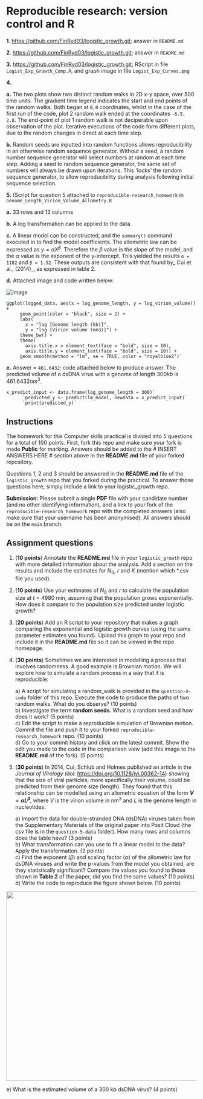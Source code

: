 # Reproducible research: version control and R

**1**. https://github.com/FinRyd03/logistic_growth.git; answer in `README.md`

**2**. https://github.com/FinRyd03/logistic_growth.git; answer in `README.md`

**3.** https://github.com/FinRyd03/logistic_growth.git; RScript in file `Logist_Exp_Growth_Comp.R`, and graph image in file `Logist_Exp_Curves.png`

**4.**

**a.** The two plots show two distinct random walks in 2D x-y space, over 500 time units. The gradient time legend indicates the start and end points of the random walks. Both began at `0,0` coordinates, whilst in the case of the first run of the code, plot 2 random walk ended at the coordinates `-6.5, 2.8`. The end-point of plot 1 random walk is not deciperable upon observation of the plot. Iterative executions of the code form different plots, due to the random changes in direct at each time step.

**b.** Random seeds are inputted into random functions allows reproducibility in an otherwise random sequence generator. Without a seed, a random number sequence generator will select numbers at random at each time step. Adding a seed to random sequence generator, the same set of numbers will always be drawn upon iterations. This 'locks' the random sequence generator, to allow reproducibility during analysis following initial sequence selection. 


**5.** (Script for question 5 attached to `reproducible-research_homework` in `Genome_Length_Virion_Volume_Allometry.R`

**a.** 33 rows and 13 columns

**b.** A log transformation can be applied to the data. 

**c.** A linear model can be constructed, and the `summary()` command executed in to find the model coefficients. The allometric law can be expressed as $y = {\alpha}X^{\beta}$. Therefore the $\beta$ value is the slope of the model, and the ${\alpha}$ value is the exponent of the y-intercept. This yielded the results `α = 1182` and `β = 1.52`. These outputs are consistent with that found by_ Cui et al., (2014)_, as expressed in table 2. 

**d.**  Attached image and code written below: 

![image](https://github.com/user-attachments/assets/40f25a7e-68f5-429b-aa8d-df274505af60)

```
ggplot(logged_data, aes(x = log_genome_length, y = log_virion_volume)) + 
     geom_point(color = "black", size = 2) +  
     labs(
       x = "log [Genome length (kb)]", 
       y = "log [Virion volume (nm3)]") +
     theme_bw() +
     theme(
       axis.title.x = element_text(face = "bold", size = 10),
       axis.title.y = element_text(face = "bold", size = 10)) +
     geom_smooth(method = "lm", se = TRUE, color = "royalblue2")`
```

**e.** Answer = `461.6432`; code attached below to produce answer. The predicted volume of a dsDNA virus with a genome of length $300kb$ is $461.6432nm^3$. 
```
x_predict_input <- data.frame(log_genome_length = 300)`
      `predicted_y <- predict(lm_model, newdata = x_predict_input)`
      `print(predicted_y)` 
```



## Instructions

The homework for this Computer skills practical is divided into 5 questions for a total of 100 points. First, fork this repo and make sure your fork is made **Public** for marking. Answers should be added to the # INSERT ANSWERS HERE # section above in the **README.md** file of your forked repository.

Questions 1, 2 and 3 should be answered in the **README.md** file of the `logistic_growth` repo that you forked during the practical. To answer those questions here, simply include a link to your logistic_growth repo.

**Submission**: Please submit a single **PDF** file with your candidate number (and no other identifying information), and a link to your fork of the `reproducible-research_homework` repo with the completed answers (also make sure that your username has been anonymised). All answers should be on the `main` branch.

## Assignment questions 

1) (**10 points**) Annotate the **README.md** file in your `logistic_growth` repo with more detailed information about the analysis. Add a section on the results and include the estimates for $N_0$, $r$ and $K$ (mention which *.csv file you used).
   
2) (**10 points**) Use your estimates of $N_0$ and $r$ to calculate the population size at $t$ = 4980 min, assuming that the population grows exponentially. How does it compare to the population size predicted under logistic growth? 

3) (**20 points**) Add an R script to your repository that makes a graph comparing the exponential and logistic growth curves (using the same parameter estimates you found). Upload this graph to your repo and include it in the **README.md** file so it can be viewed in the repo homepage.
   
4) (**30 points**) Sometimes we are interested in modelling a process that involves randomness. A good example is Brownian motion. We will explore how to simulate a random process in a way that it is reproducible:

   a) A script for simulating a random_walk is provided in the `question-4-code` folder of this repo. Execute the code to produce the paths of two random walks. What do you observe? (10 points) \
   b) Investigate the term **random seeds**. What is a random seed and how does it work? (5 points) \
   c) Edit the script to make a reproducible simulation of Brownian motion. Commit the file and push it to your forked `reproducible-research_homework` repo. (10 points) \
   d) Go to your commit history and click on the latest commit. Show the edit you made to the code in the comparison view (add this image to the **README.md** of the fork). (5 points) 

5) (**30 points**) In 2014, Cui, Schlub and Holmes published an article in the *Journal of Virology* (doi: https://doi.org/10.1128/jvi.00362-14) showing that the size of viral particles, more specifically their volume, could be predicted from their genome size (length). They found that this relationship can be modelled using an allometric equation of the form **$`V = \alpha L^{\beta}`$**, where $`V`$ is the virion volume in nm<sup>3</sup> and $`L`$ is the genome length in nucleotides.

   a) Import the data for double-stranded DNA (dsDNA) viruses taken from the Supplementary Materials of the original paper into Posit Cloud (the csv file is in the `question-5-data` folder). How many rows and columns does the table have? (3 points)\
   b) What transformation can you use to fit a linear model to the data? Apply the transformation. (3 points) \
   c) Find the exponent ($\beta$) and scaling factor ($\alpha$) of the allometric law for dsDNA viruses and write the p-values from the model you obtained, are they statistically significant? Compare the values you found to those shown in **Table 2** of the paper, did you find the same values? (10 points) \
   d) Write the code to reproduce the figure shown below. (10 points) 

  <p align="center">
     <img src="https://github.com/josegabrielnb/reproducible-research_homework/blob/main/question-5-data/allometric_scaling.png" width="600" height="500">
  </p>

  e) What is the estimated volume of a 300 kb dsDNA virus? (4 points) 

